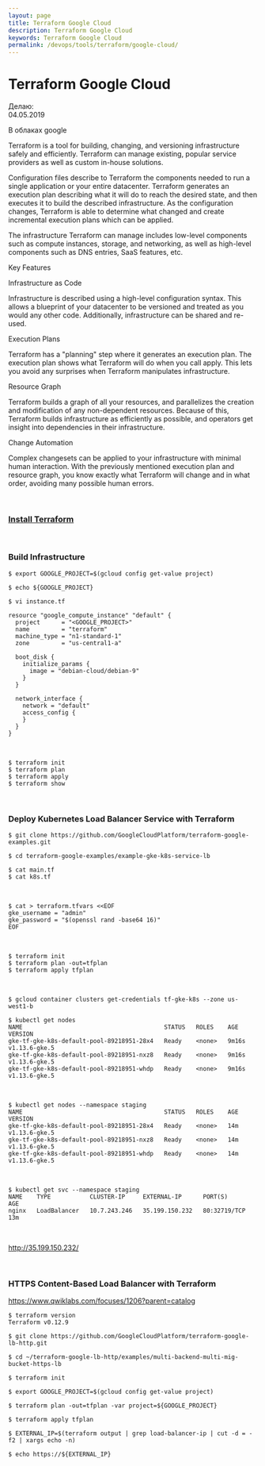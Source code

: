 ```yaml
---
layout: page
title: Terraform Google Cloud
description: Terraform Google Cloud
keywords: Terraform Google Cloud
permalink: /devops/tools/terraform/google-cloud/
---
```


# Terraform Google Cloud

Делаю:  
04.05.2019

В облаках google

Terraform is a tool for building, changing, and versioning infrastructure safely and efficiently. Terraform can manage existing, popular service providers as well as custom in-house solutions.

Configuration files describe to Terraform the components needed to run a single application or your entire datacenter. Terraform generates an execution plan describing what it will do to reach the desired state, and then executes it to build the described infrastructure. As the configuration changes, Terraform is able to determine what changed and create incremental execution plans which can be applied.

The infrastructure Terraform can manage includes low-level components such as compute instances, storage, and networking, as well as high-level components such as DNS entries, SaaS features, etc.

Key Features

Infrastructure as Code

Infrastructure is described using a high-level configuration syntax. This allows a blueprint of your datacenter to be versioned and treated as you would any other code. Additionally, infrastructure can be shared and re-used.

Execution Plans

Terraform has a "planning" step where it generates an execution plan. The execution plan shows what Terraform will do when you call apply. This lets you avoid any surprises when Terraform manipulates infrastructure.

Resource Graph

Terraform builds a graph of all your resources, and parallelizes the creation and modification of any non-dependent resources. Because of this, Terraform builds infrastructure as efficiently as possible, and operators get insight into dependencies in their infrastructure.

Change Automation

Complex changesets can be applied to your infrastructure with minimal human interaction. With the previously mentioned execution plan and resource graph, you know exactly what Terraform will change and in what order, avoiding many possible human errors.

<br/>

### [Install Terraform](/devops/tools/terraform/setup//)

<br/>

### Build Infrastructure

    $ export GOOGLE_PROJECT=$(gcloud config get-value project)

    $ echo ${GOOGLE_PROJECT}

    $ vi instance.tf

```
resource "google_compute_instance" "default" {
  project      = "<GOOGLE_PROJECT>"
  name         = "terraform"
  machine_type = "n1-standard-1"
  zone         = "us-central1-a"

  boot_disk {
    initialize_params {
      image = "debian-cloud/debian-9"
    }
  }

  network_interface {
    network = "default"
    access_config {
    }
  }
}
```

<br/>

    $ terraform init
    $ terraform plan
    $ terraform apply
    $ terraform show

<br/>

### Deploy Kubernetes Load Balancer Service with Terraform

    $ git clone https://github.com/GoogleCloudPlatform/terraform-google-examples.git

    $ cd terraform-google-examples/example-gke-k8s-service-lb

    $ cat main.tf
    $ cat k8s.tf

<br/>

```
$ cat > terraform.tfvars <<EOF
gke_username = "admin"
gke_password = "$(openssl rand -base64 16)"
EOF
```

<br/>

    $ terraform init
    $ terraform plan -out=tfplan
    $ terraform apply tfplan

<br/>

    $ gcloud container clusters get-credentials tf-gke-k8s --zone us-west1-b

    $ kubectl get nodes
    NAME                                        STATUS   ROLES    AGE     VERSION
    gke-tf-gke-k8s-default-pool-89218951-28x4   Ready    <none>   9m16s   v1.13.6-gke.5
    gke-tf-gke-k8s-default-pool-89218951-nxz8   Ready    <none>   9m16s   v1.13.6-gke.5
    gke-tf-gke-k8s-default-pool-89218951-whdp   Ready    <none>   9m16s   v1.13.6-gke.5

<br/>

    $ kubectl get nodes --namespace staging
    NAME                                        STATUS   ROLES    AGE   VERSION
    gke-tf-gke-k8s-default-pool-89218951-28x4   Ready    <none>   14m   v1.13.6-gke.5
    gke-tf-gke-k8s-default-pool-89218951-nxz8   Ready    <none>   14m   v1.13.6-gke.5
    gke-tf-gke-k8s-default-pool-89218951-whdp   Ready    <none>   14m   v1.13.6-gke.5

<br/>

    $ kubectl get svc --namespace staging
    NAME    TYPE           CLUSTER-IP     EXTERNAL-IP      PORT(S)        AGE
    nginx   LoadBalancer   10.7.243.246   35.199.150.232   80:32719/TCP   13m

<br/>

http://35.199.150.232/

<br/>

### HTTPS Content-Based Load Balancer with Terraform

https://www.qwiklabs.com/focuses/1206?parent=catalog

    $ terraform version
    Terraform v0.12.9

    $ git clone https://github.com/GoogleCloudPlatform/terraform-google-lb-http.git

    $ cd ~/terraform-google-lb-http/examples/multi-backend-multi-mig-bucket-https-lb

    $ terraform init

    $ export GOOGLE_PROJECT=$(gcloud config get-value project)

    $ terraform plan -out=tfplan -var project=${GOOGLE_PROJECT}

    $ terraform apply tfplan

    $ EXTERNAL_IP=$(terraform output | grep load-balancer-ip | cut -d = -f2 | xargs echo -n)

    $ echo https://${EXTERNAL_IP}
